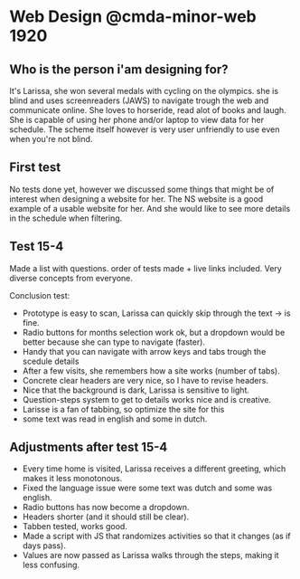 # Web Design @cmda-minor-web 1920

## Who is the person i'am designing for?
It's Larissa, she won several medals with cycling on the olympics. 
she is blind and uses screenreaders (JAWS) to navigate trough the web and communicate online.
She loves to horseride, read alot of books and laugh.
She is capable of using her phone and/or laptop to view data for her schedule. 
The scheme itself however is very user unfriendly to use even when you're not blind.

## First test
No tests done yet, however we discussed some things that might be of interest when designing a website for her.
The NS website is a good example of a usable website for her. And she would like to see more details in the schedule when filtering.

## Test 15-4
Made a list with questions.
order of tests made + live links included.
Very diverse concepts from everyone.

Conclusion test:
- Prototype is easy to scan, Larissa can quickly skip through the text -> is fine.
- Radio buttons for months selection work ok, but a dropdown would be better because she can type to navigate (faster).
- Handy that you can navigate with arrow keys and tabs trough the scedule details
- After a few visits, she remembers how a site works (number of tabs).
- Concrete clear headers are very nice, so I have to revise headers.
- Nice that the background is dark, Larissa is sensitive to light.
- Question-steps system to get to details works nice and is creative.
- Larisse is a fan of tabbing, so optimize the site for this
- some text was read in english and some in dutch.


##  Adjustments after test 15-4
- Every time home is visited, Larissa receives a different greeting, which makes it less monotonous.
- Fixed the language issue were some text was dutch and some was english.
- Radio buttons has now become a dropdown.
- Headers shorter (and it should still be clear).
- Tabben tested, works good.
- Made a script with JS that randomizes activities so that it changes (as if days pass).
- Values are now passed as Larissa walks through the steps, making it less confusing.



